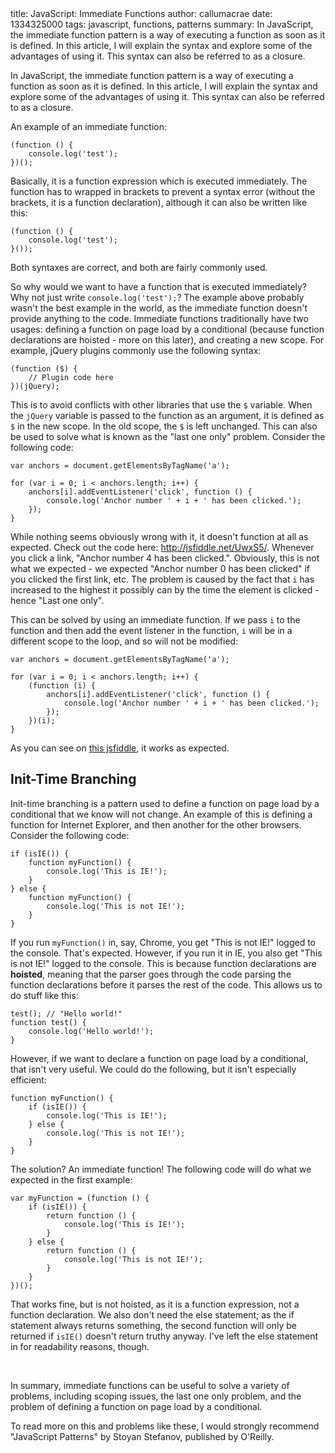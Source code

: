 <info>
title: JavaScript: Immediate Functions
author: callumacrae
date: 1334325000
tags: javascript, functions, patterns
summary: In JavaScript, the immediate function pattern is a way of executing a function as soon as it is defined. In this article, I will explain the syntax and explore some of the advantages of using it. This syntax can also be referred to as a closure.
</info>

In JavaScript, the immediate function pattern is a way of executing a function as soon as it is defined. In this article, I will explain the syntax and explore some of the advantages of using it. This syntax can also be referred to as a closure.

An example of an immediate function:

	(function () {
		console.log('test');
	})();

Basically, it is a function expression which is executed immediately. The function has to wrapped in brackets to prevent a syntax error (without the brackets, it is a function declaration), although it can also be written like this:

	(function () {
		console.log('test');
	}());

Both syntaxes are correct, and both are fairly commonly used.

So why would we want to have a function that is executed immediately? Why not just write `console.log('test');`? The example above probably wasn't the best example in the world, as the immediate function doesn't provide anything to the code. Immediate functions traditionally have two usages: defining a function on page load by a conditional (because function declarations are hoisted - more on this later), and creating a new scope. For example, jQuery plugins commonly use the following syntax:

	(function ($) {
		// Plugin code here
	})(jQuery);

This is to avoid conflicts with other libraries that use the `$` variable. When the `jQuery` variable is passed to the function as an argument, it is defined as `$` in the new scope. In the old scope, the `$` is left unchanged. This can also be used to solve what is known as the "last one only" problem. Consider the following code:

	var anchors = document.getElementsByTagName('a');

	for (var i = 0; i < anchors.length; i++) {
		anchors[i].addEventListener('click', function () {
			console.log('Anchor number ' + i + ' has been clicked.');
		});
	}

While nothing seems obviously wrong with it, it doesn't function at all as expected. Check out the code here: <http://jsfiddle.net/UwxS5/>. Whenever you click a link, "Anchor number 4 has been clicked.". Obviously, this is not what we expected - we expected "Anchor number 0 has been clicked" if you clicked the first link, etc. The problem is caused by the fact that `i` has increased to the highest it possibly can by the time the element is clicked - hence "Last one only".

This can be solved by using an immediate function. If we pass `i` to the function and then add the event listener in the function, `i` will be in a different scope to the loop, and so will not be modified:

	var anchors = document.getElementsByTagName('a');

	for (var i = 0; i < anchors.length; i++) {
		(function (i) {
			anchors[i].addEventListener('click', function () {
				console.log('Anchor number ' + i + ' has been clicked.');
			});
		})(i);
	}

As you can see on [this jsfiddle](http://jsfiddle.net/Mmk7B/), it works as expected.

## Init-Time Branching

Init-time branching is a pattern used to define a function on page load by a conditional that we know will not change. An example of this is defining a function for Internet Explorer, and then another for the other browsers. Consider the following code:

	if (isIE()) {
		function myFunction() {
			console.log('This is IE!');
		}
	} else {
		function myFunction() {
			console.log('This is not IE!');
		}
	}

If you run `myFunction()` in, say, Chrome, you get "This is not IE!" logged to the console. That's expected. However, if you run it in IE, you also get "This is not IE!" logged to the console. This is because function declarations are **hoisted**, meaning that the parser goes through the code parsing the function declarations before it parses the rest of the code. This allows us to do stuff like this:

	test(); // "Hello world!"
	function test() {
		console.log('Hello world!');
	}

However, if we want to declare a function on page load by a conditional, that isn't very useful. We could do the following, but it isn't especially efficient:

	function myFunction() {
		if (isIE()) {
			console.log('This is IE!');
		} else {
			console.log('This is not IE!');
		}
	}

The solution? An immediate function! The following code will do what we expected in the first example:

	var myFunction = (function () {
		if (isIE()) {
			return function () {
				console.log('This is IE!');
			}
		} else {
			return function () {
				console.log('This is not IE!');
			}
		}
	})();

That works fine, but is not hoisted, as it is a function expression, not a function declaration. We also don't need the else statement; as the if statement always returns something, the second function will only be returned if `isIE()` doesn't return truthy anyway. I've left the else statement in for readability reasons, though.

<p>&nbsp;</p>

In summary, immediate functions can be useful to solve a variety of problems, including scoping issues, the last one only problem, and the problem of defining a function on page load by a conditional.

To read more on this and problems like these, I would strongly recommend "JavaScript Patterns" by Stoyan Stefanov, published by O'Reilly.